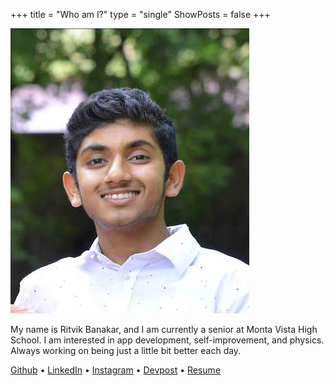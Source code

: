 +++
title = "Who am I?"
type = "single"
ShowPosts = false
+++

![profile](/profile.jpg)




My name is Ritvik Banakar, and I am currently a senior at Monta Vista High School. I am interested in app development, self-improvement, and physics. Always working on being just a little bit better each day.

 [Github](https://github.com/ritvikbanakar) • [LinkedIn](https://www.linkedin.com/in/ritvik-banakar-16a372199) • [Instagram](https://www.instagram.com/ritvikbanakar/) • [Devpost](https://devpost.com/ritzb)  • [Resume](assets/resume.pdf)